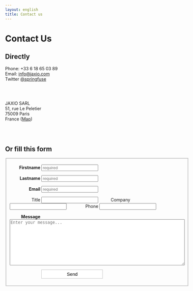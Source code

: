 ```yaml
---
layout: english
title: Contact us
---
```


# Contact Us
<div class="span-24 last">
<h2>Directly</h2>
</div>


<div id="email" class="span-6">
<p>
Phone: +33 6 18 65 03 89
<br/>
Email: <a href="mailto:info@jaxio.com">info@jaxio.com</a>
<br/>
Twitter <a href="http://www.twitter.com/springfuse" target="_new">@springfuse</a> 
</p>
<br/>
<br/>
</div>

<div id="address" class="span-18 last">
<p>JAXIO SARL
<br/>
51, rue Le Peletier
<br/>
75009 Paris<br/>
France (<a href="http://maps.google.fr/maps?f=q&source=s_q&hl=fr&geocode=&q=51+Rue+Le+Peletier,+Paris&sll=46.75984,1.738281&sspn=11.215826,28.54248&ie=UTF8&hq=&hnear=51+Rue+Le+Peletier,+75009+Paris,+Ile-de-France&ll=48.875868,2.339857&spn=0.002628,0.006968&t=h&z=18">Map</a>)
</p>
<br/>
<br/>
</div>

<div class="span-24 last">
<h2>Or fill this form</h2>
</div>
<div id="questionnaire" class="span-24 last">
	<style>
		form#contact_form label {
			display: inline-block;
			width:100px;
			padding: 0px;
			text-align: right;
		}
		form#contact_form label.required {
			font-weight: bold;
		}
	</style>
       	<form action="https://spreadsheets.google.com/spreadsheet/formResponse?formkey=dFBRSzJDeWZaZWJyV2ozS3FEX3Zld2c6MQ&amp;ifq&amp;theme=0AX42CRMsmRFbUy03NTAzM2Q4My03ODU1LTQ2NzItODI2YS1kZmU5YzdiMzZjOGQ" 
			method="POST" id="contact_form" target="google_form" onsubmit="submitted=true;">
		<input type="hidden" name="pageNumber" value="0"/>
		<input type="hidden" name="backupCache"/>
		<fieldset>
			<p>
				<label for="firstname" class="required">Firstname</label>
				<input id="firstname" type="text" name="entry.0.single" placeholder="required" required/>
			</p>
			<p>
				<label for="lastname" class="required">Lastname</label>
				<input id="lastname" type="text" name="entry.2.single" placeholder="required" required/>
			</p>
			<p>
				<label for="email" class="required">Email</label>
				<input id="email" type="email" name="entry.4.single" placeholder="required" required/>
			</p>
			<p>
				<label for="title">Title</label>
				<input id="title" type="text" name="entry.9.single"/>
				<label for="company">Company</label>
				<input id="company" type="text" name="entry.11.single"/>
				<label for="phone">Phone</label>
				<input id="phone" type="phone" name="entry.6.single"/>
			</p>
			<p>
				<label for="message" class="required" style="vertical-align:top;">Message</label>
				<textarea id="message" name="entry.8.single" placeholder="Enter your message..." style="width:570px;height: 150px;" required></textarea>
			</p>
			<p>
				<label for="sendit" style="vertical-align:top;">&nbsp;</label>			
				<input id="sendit" type="submit" name="submit" value="Send" style="padding:5px;font-size:15px;width:200px;border: 1px solid #BEBEBE;background-color: white;"/><br>
			</p>
		</fieldset>
	</form>
</div>

<div id="confirmation" style="display: none" class="notice">
	Thank you, we will get back to you shortly.
</div>

<!-- see http://www.morningcopy.com.au/tutorials/how-to-style-google-forms/ -->
<script type="text/javascript">
	var submitted=false;
	function formLoaded() {
		if(submitted) {
			$("#questionnaire").hide();
			$("#confirmation").show();
		} 
	}
</script>
<iframe name="google_form"
	style="display:none;"
	src="https://spreadsheets.google.com/embeddedform?formkey=dDVxTzhZY0tfaXNoYWVCV0RvWHJWd1E6MQ" 
	onload="formLoaded();">
		Loading...
</iframe>
